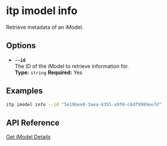 # itp imodel info

Retrieve metadata of an iModel.

## Options

- **`--id`**  
  The ID of the iModel to retrieve information for.  
  **Type:** `string` **Required:** Yes

## Examples

```bash
itp imodel info --id "5e19bee0-3aea-4355-a9f0-c6df9989ee7d"
```

## API Reference

[Get iModel Details](https://developer.bentley.com/apis/imodels-v2/operations/get-imodel-details/)
